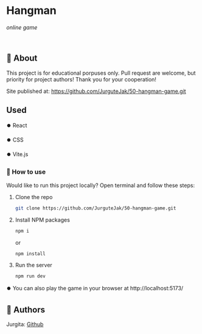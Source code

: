 # Hangman

_online game_

<br>

## 🌟 About

This project is for educational porpuses only. Pull request are welcome, but priority for project authors! Thank you for your cooperation!

Site published at: https://github.com/JurguteJak/50-hangman-game.git

## Used

⏺️ React

⏺️ CSS

⏺️ Vite.js

### 🏃 How to use

Would like to run this project locally? Open terminal and follow these steps:

1. Clone the repo

    ```sh
    git clone https://github.com/JurguteJak/50-hangman-game.git

    ```

2. Install NPM packages
    ```sh
    npm i
    ```
    or
    ```sh
    npm install
    ```
3. Run the server

    ```sh
    npm run dev
    ```

⏺️ You can also play the game in your browser at http://localhost:5173/

## 🎅 Authors

Jurgita: [Github](https://github.com/JurguteJak)

